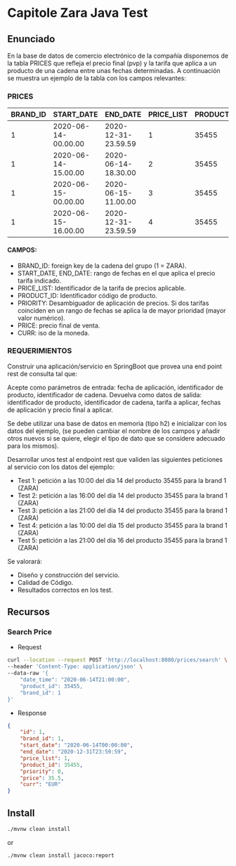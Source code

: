 # Capitole Zara Java Test

## Enunciado 

En la base de datos de comercio electrónico de la compañía disponemos de la tabla PRICES que refleja el precio final (pvp) y la tarifa que
aplica a un producto de una cadena entre unas fechas determinadas. A continuación se muestra un ejemplo de la tabla con los campos
relevantes:

### PRICES

| BRAND_ID | START_DATE          | END_DATE            | PRICE_LIST | PRODUCT_ID | PRIORITY | PRICE | CURR |
|----------|---------------------|---------------------|------------|------------|----------|-------|------|
| 1        | 2020-06-14-00.00.00 | 2020-12-31-23.59.59 | 1          | 35455      | 0        | 35.50 | EUR  |
| 1        | 2020-06-14-15.00.00 | 2020-06-14-18.30.00 | 2          | 35455      | 1        | 25.45 | EUR  |
| 1        | 2020-06-15-00.00.00 | 2020-06-15-11.00.00 | 3          | 35455      | 1        | 30.50 | EUR  |
| 1        | 2020-06-15-16.00.00 | 2020-12-31-23.59.59 | 4          | 35455      | 1        | 38.95 | EUR  |

#### CAMPOS:

- BRAND_ID: foreign key de la cadena del grupo (1 = ZARA).
- START_DATE, END_DATE: rango de fechas en el que aplica el precio tarifa indicado.
- PRICE_LIST: Identificador de la tarifa de precios aplicable.
- PRODUCT_ID: Identificador código de producto.
- PRIORITY: Desambiguador de aplicación de precios. Si dos tarifas coinciden en un rango de fechas se aplica la de mayor prioridad (mayor
valor numérico).
- PRICE: precio final de venta.
- CURR: iso de la moneda.

### REQUERIMIENTOS

Construir una aplicación/servicio en SpringBoot que provea una end point rest de consulta  tal que:

Acepte como parámetros de entrada: fecha de aplicación, identificador de producto, identificador de cadena.
Devuelva como datos de salida: identificador de producto, identificador de cadena, tarifa a aplicar, fechas de aplicación y precio final a
aplicar.

Se debe utilizar una base de datos en memoria (tipo h2) e inicializar con los datos del ejemplo, (se pueden cambiar el nombre de los campos
y añadir otros nuevos si se quiere, elegir el tipo de dato que se considere adecuado para los mismos).

Desarrollar unos test al endpoint rest que validen las siguientes peticiones al servicio con los datos del ejemplo:

- Test 1: petición a las 10:00 del día 14 del producto 35455 para la brand 1 (ZARA)
- Test 2: petición a las 16:00 del día 14 del producto 35455 para la brand 1 (ZARA)
- Test 3: petición a las 21:00 del día 14 del producto 35455 para la brand 1 (ZARA)
- Test 4: petición a las 10:00 del día 15 del producto 35455 para la brand 1 (ZARA)
- Test 5: petición a las 21:00 del día 16 del producto 35455 para la brand 1 (ZARA)

Se valorará:
- Diseño y construcción del servicio.
- Calidad de Código.
- Resultados correctos en los test.

## Recursos

### Search Price
- Request
```bash
curl --location --request POST 'http://localhost:8080/prices/search' \
--header 'Content-Type: application/json' \
--data-raw '{
	"date_time": "2020-06-14T21:00:00",
	"product_id": 35455,
	"brand_id": 1
}'
```
- Response
```json
{
	"id": 1,
	"brand_id": 1,
	"start_date": "2020-06-14T00:00:00",
	"end_date": "2020-12-31T23:59:59",
	"price_list": 1,
	"product_id": 35455,
	"priority": 0,
	"price": 35.5,
	"curr": "EUR"
}
```

## Install

```bash
./mvnw clean install
``` 
or 
```bash
./mvnw clean install jacoco:report
```
